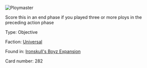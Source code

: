 
![Ploymaster](https://warhammerunderworlds.com/wp-content/uploads/sites/6/2017/12/282_ENG-Ploymaster.png)

Score this in an end phase if you played three or more ploys in the preceding action phase

Type: Objective

Faction: [Universal](/factions/universal.md)

Found in: [Ironskull's Boyz Expansion](/locations/ironskulls-boyz-expansion.md)

Card number: 282
